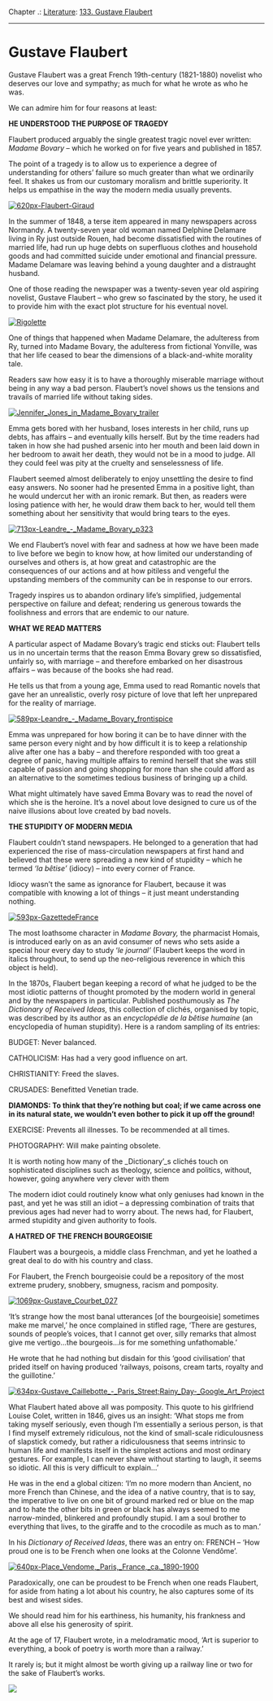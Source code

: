 Chapter .: [Literature](https://www.theschooloflife.com/thebookoflife/category/leisure/literature/): [133. Gustave Flaubert](https://www.theschooloflife.com/thebookoflife/gustave-flaubert/)

* * *

# Gustave Flaubert

Gustave Flaubert was a great French 19th-century (1821-1880) novelist who deserves our love and sympathy; as much for what he wrote as who he was.

We can admire him for four reasons at least:

**HE UNDERSTOOD THE PURPOSE OF TRAGEDY**

Flaubert produced arguably the single greatest tragic novel ever written: _Madame Bovary_ – which he worked on for five years and published in 1857.

The point of a tragedy is to allow us to experience a degree of understanding&nbsp;for others’ failure so much greater than what we ordinarily feel. It shakes us from our customary moralism and brittle superiority. It helps us empathise in the way the modern media usually prevents.

[![620px-Flaubert-Giraud](https://www.theschooloflife.com/thebookoflife/wp-content/uploads/2016/03/620px-Flaubert-Giraud1.jpg)](http://www.thebookoflife.org/wp-content/uploads/2016/03/620px-Flaubert-Giraud1.jpg)

In the summer of 1848, a terse item appeared in many newspapers across Normandy. A twenty-seven year old woman named Delphine Delamare living in Ry just outside Rouen, had become dissatisfied with the routines of married life, had run up huge debts on superfluous clothes and household goods and had committed suicide under emotional and financial pressure. Madame Delamare was leaving behind a young daughter and a distraught husband.

One of those reading the newspaper was a twenty-seven year old aspiring novelist, Gustave Flaubert – who grew so fascinated by the story, he used it to provide him with the exact plot structure for his eventual novel.

[![Rigolette](https://www.theschooloflife.com/thebookoflife/wp-content/uploads/2016/03/Rigolette1.jpg)](http://www.thebookoflife.org/wp-content/uploads/2016/03/Rigolette1.jpg)

One of things that happened when Madame Delamare, the adulteress from Ry, turned into Madame Bovary, the adulteress from fictional Yonville, was that her life ceased to bear the dimensions of a black-and-white morality tale.

Readers saw how easy it is to have a thoroughly miserable marriage without being in any way a bad person. Flaubert’s novel shows us the tensions and travails of married life without taking sides.

[![Jennifer_Jones_in_Madame_Bovary_trailer](https://www.theschooloflife.com/thebookoflife/wp-content/uploads/2016/03/Jennifer_Jones_in_Madame_Bovary_trailer.jpeg)](http://www.thebookoflife.org/wp-content/uploads/2016/03/Jennifer_Jones_in_Madame_Bovary_trailer.jpeg)

Emma gets bored with her husband, loses interests in her child, runs up debts, has affairs – and eventually kills herself. But by the time readers had taken in how she had pushed arsenic into her mouth and been laid down in her bedroom to await her death, they would not be in a mood to judge. All they could feel was pity at the cruelty and senselessness of life.

Flaubert seemed almost deliberately to enjoy unsettling the desire to find easy answers. No sooner had he presented Emma in a positive light, than he would undercut her with an ironic remark. But then, as readers were losing patience with her, he would draw them back to her, would tell them something about her sensitivity that would bring tears to the eyes.

[![713px-Leandre_-_Madame_Bovary_p323](https://www.theschooloflife.com/thebookoflife/wp-content/uploads/2016/03/713px-Leandre_-_Madame_Bovary_p323.jpg)](http://www.thebookoflife.org/wp-content/uploads/2016/03/713px-Leandre_-_Madame_Bovary_p323.jpg)

We end Flaubert’s novel with fear and sadness at how we have been made to live before we begin to know how, at how limited our understanding of ourselves and others is, at how great and catastrophic are the consequences of our actions and at how pitiless and vengeful the upstanding members of the community can be in response to our errors.

Tragedy inspires us to abandon ordinary life’s simplified, judgemental perspective on failure and defeat; rendering us generous towards the foolishness and errors that are endemic to our nature.

**WHAT WE READ MATTERS**

A particular aspect of Madame Bovary’s tragic end sticks out: Flaubert tells us in no uncertain terms that the reason Emma Bovary grew so dissatisfied, unfairly so, with marriage – and therefore embarked on her disastrous affairs – was because of the books she had read.

He tells us that from a young age, Emma used to read Romantic novels that gave her an unrealistic, overly rosy picture of love that left her unprepared for the reality of marriage.

[![589px-Leandre_-_Madame_Bovary_frontispice](https://www.theschooloflife.com/thebookoflife/wp-content/uploads/2016/03/589px-Leandre_-_Madame_Bovary_frontispice.jpg)](http://www.thebookoflife.org/wp-content/uploads/2016/03/589px-Leandre_-_Madame_Bovary_frontispice.jpg)

Emma was unprepared for how boring it can be to have dinner with the same person every night and by how difficult it is to keep a relationship alive after one has a baby – and therefore responded with too great a degree of panic, having multiple affairs to remind herself that she was still capable of passion and going shopping for more than she could afford as an alternative to the sometimes tedious business of bringing up a child.

What might ultimately have saved Emma Bovary was to read the novel of which she is the heroine. It’s a novel about love designed to cure us of the naive illusions about love created by bad novels.

**THE STUPIDITY OF MODERN MEDIA**

Flaubert couldn’t stand newspapers. He belonged to a generation that had experienced the rise of mass-circulation newspapers at first hand and believed that these were spreading a new kind of stupidity – which he termed _‘la bêtise’_ (idiocy) – into every corner of France.

Idiocy wasn’t the same as ignorance for Flaubert, because it was compatible with knowing a lot of things – it just meant understanding nothing.

[![593px-GazettedeFrance](https://www.theschooloflife.com/thebookoflife/wp-content/uploads/2016/03/593px-GazettedeFrance.jpg)](http://www.thebookoflife.org/wp-content/uploads/2016/03/593px-GazettedeFrance.jpg)

The most loathsome character in _Madame Bovary,_ the pharmacist Homais, is introduced early on as an avid consumer of news who sets aside a special hour every day to study ‘_le journal’_ (Flaubert keeps the word in italics throughout, to send up the neo-religious reverence in which this object is held).

In the 1870s, Flaubert began keeping a record of what he judged to be the most idiotic patterns of thought promoted by the modern world in general and by the newspapers in particular. Published posthumously as _The Dictionary of Received Ideas,_ this collection of clichés, organised by topic, was described by its author as an _encyclopédie de la bêtise humaine_ (an encyclopedia of human stupidity). Here is a random sampling of its entries:

BUDGET:&nbsp;Never balanced.

CATHOLICISM:&nbsp;Has had a very good influence on art.

CHRISTIANITY:&nbsp;Freed the slaves.

CRUSADES:&nbsp;Benefitted Venetian trade.

**DIAMONDS:&nbsp;To think that they’re nothing but coal; if we came across one in its natural state, we wouldn’t even bother to pick it up off the ground!**

EXERCISE:&nbsp;Prevents all illnesses. To be recommended at all times.

PHOTOGRAPHY:&nbsp;Will make painting obsolete.

It is worth noting how many of the _Dictionary’_s clichés touch on sophisticated disciplines such as theology, science and politics, without, however, going anywhere very clever with them

The modern idiot could routinely know what only geniuses had known in the past, and yet he was still an idiot – a depressing combination of traits that previous ages had never had to worry about. The news had, for Flaubert, armed stupidity and given authority to fools.

**A HATRED OF THE FRENCH BOURGEOISIE**

Flaubert was a bourgeois, a middle class Frenchman, and yet he loathed a great deal to do with his country and class.

For Flaubert, the French bourgeoisie could be a repository of the most extreme prudery, snobbery, smugness, racism and pomposity.

[![1069px-Gustave_Courbet_027](https://www.theschooloflife.com/thebookoflife/wp-content/uploads/2016/03/1069px-Gustave_Courbet_027.jpg)](http://www.thebookoflife.org/wp-content/uploads/2016/03/1069px-Gustave_Courbet_027.jpg)

‘It’s strange how the most banal utterances [of the bourgeoisie] sometimes make me marvel,’ he once complained in stifled rage, ‘There are gestures, sounds of people’s voices, that I cannot get over, silly remarks that almost give me vertigo…the bourgeois…is for me something unfathomable.’

He wrote that he had nothing but disdain for this ‘good civilisation’ that prided itself on having produced ‘railways, poisons, cream tarts, royalty and the guillotine.’

[![634px-Gustave_Caillebotte_-_Paris_Street;_Rainy_Day_-_Google_Art_Project](https://www.theschooloflife.com/thebookoflife/wp-content/uploads/2016/03/634px-Gustave_Caillebotte_-_Paris_Street_Rainy_Day_-_Google_Art_Project.jpg)](http://www.thebookoflife.org/wp-content/uploads/2016/03/634px-Gustave_Caillebotte_-_Paris_Street_Rainy_Day_-_Google_Art_Project.jpg)

What Flaubert hated above all was pomposity. This quote to his girlfriend Louise Colet, written in 1846, gives us an insight: ‘What stops me from taking myself seriously, even though I’m essentially a serious person, is that I find myself extremely ridiculous, not the kind of small-scale ridiculousness of slapstick comedy, but rather a ridiculousness that seems intrinsic to human life and manifests itself in the simplest actions and most ordinary gestures. For example, I can never shave without starting to laugh, it seems so idiotic. All this is very difficult to explain…’

He was in the end a global citizen: ‘I’m no more modern than Ancient, no more French than Chinese, and the idea of a native country, that is to say, the imperative to live on one bit of ground marked red or blue on the map and to hate the other bits in green or black has always seemed to me narrow-minded, blinkered and profoundly stupid. I am a soul brother to everything that lives, to the giraffe and to the crocodile as much as to man.’

In his _Dictionary of Received Ideas_, there was an entry on: FRENCH – ‘How proud one is to be French when one looks at the Colonne Vendôme’.

[![640px-Place_Vendome,_Paris,_France,_ca._1890-1900](https://www.theschooloflife.com/thebookoflife/wp-content/uploads/2016/03/640px-Place_Vendome_Paris_France_ca._1890-1900.jpg)](http://www.thebookoflife.org/wp-content/uploads/2016/03/640px-Place_Vendome_Paris_France_ca._1890-1900.jpg)

Paradoxically, one can be proudest to be French when one reads Flaubert, for aside from hating a lot about his country, he also captures some of its best and wisest sides.

We should read him for his earthiness, his humanity, his frankness and above all else his generosity of spirit.

At the age of 17, Flaubert wrote, in a melodramatic mood, ‘Art is superior to everything, a book of poetry is worth more than a railway.’

It rarely is; but it might almost be worth giving up a railway line or two for the sake of Flaubert’s works.

[![](https://img.youtube.com/vi/XK8lZO39T-0/0.jpg)](https://www.youtube.com/embed/XK8lZO39T-0 '')
